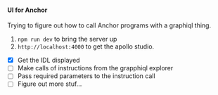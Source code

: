 #### UI for Anchor

Trying to figure out how to call Anchor programs with a graphiql thing.

1. `npm run dev` to bring the server up
2. `http://localhost:4000` to get the apollo studio.

- [x] Get the IDL displayed
- [ ] Make calls of instructions from the grapphiql explorer
- [ ] Pass required parameters to the instruction call
- [ ] Figure out more stuf...